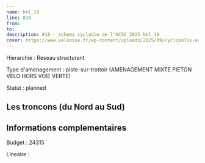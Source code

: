 ```yaml
---
name: kml_19 
line: 818
from: 
to:  
description: 818 - schema cyclable de l'ACSO 2025 kml_19 
cover: https://www.velooise.fr/wp-content/uploads/2025/09/cyclopolis-acso-default.jpg
---
```

Hierarchie : Reseau structurant

Type d'amenagement : piste-sur-trottoir (AMENAGEMENT MIXTE PIETON VELO HORS VOIE VERTE)

Statut : planned

## Les troncons (du Nord au Sud)

## Informations complementaires

Budget  : 24315 

Lineaire :

